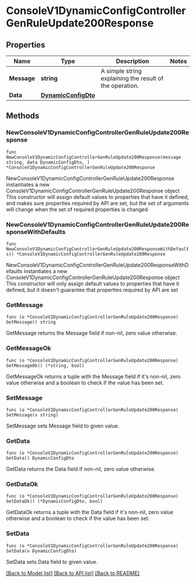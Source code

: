 # ConsoleV1DynamicConfigControllerGenRuleUpdate200Response

## Properties

Name | Type | Description | Notes
------------ | ------------- | ------------- | -------------
**Message** | **string** | A simple string explaining the result of the operation. | 
**Data** | [**DynamicConfigDto**](DynamicConfigDto.md) |  | 

## Methods

### NewConsoleV1DynamicConfigControllerGenRuleUpdate200Response

`func NewConsoleV1DynamicConfigControllerGenRuleUpdate200Response(message string, data DynamicConfigDto, ) *ConsoleV1DynamicConfigControllerGenRuleUpdate200Response`

NewConsoleV1DynamicConfigControllerGenRuleUpdate200Response instantiates a new ConsoleV1DynamicConfigControllerGenRuleUpdate200Response object
This constructor will assign default values to properties that have it defined,
and makes sure properties required by API are set, but the set of arguments
will change when the set of required properties is changed

### NewConsoleV1DynamicConfigControllerGenRuleUpdate200ResponseWithDefaults

`func NewConsoleV1DynamicConfigControllerGenRuleUpdate200ResponseWithDefaults() *ConsoleV1DynamicConfigControllerGenRuleUpdate200Response`

NewConsoleV1DynamicConfigControllerGenRuleUpdate200ResponseWithDefaults instantiates a new ConsoleV1DynamicConfigControllerGenRuleUpdate200Response object
This constructor will only assign default values to properties that have it defined,
but it doesn't guarantee that properties required by API are set

### GetMessage

`func (o *ConsoleV1DynamicConfigControllerGenRuleUpdate200Response) GetMessage() string`

GetMessage returns the Message field if non-nil, zero value otherwise.

### GetMessageOk

`func (o *ConsoleV1DynamicConfigControllerGenRuleUpdate200Response) GetMessageOk() (*string, bool)`

GetMessageOk returns a tuple with the Message field if it's non-nil, zero value otherwise
and a boolean to check if the value has been set.

### SetMessage

`func (o *ConsoleV1DynamicConfigControllerGenRuleUpdate200Response) SetMessage(v string)`

SetMessage sets Message field to given value.


### GetData

`func (o *ConsoleV1DynamicConfigControllerGenRuleUpdate200Response) GetData() DynamicConfigDto`

GetData returns the Data field if non-nil, zero value otherwise.

### GetDataOk

`func (o *ConsoleV1DynamicConfigControllerGenRuleUpdate200Response) GetDataOk() (*DynamicConfigDto, bool)`

GetDataOk returns a tuple with the Data field if it's non-nil, zero value otherwise
and a boolean to check if the value has been set.

### SetData

`func (o *ConsoleV1DynamicConfigControllerGenRuleUpdate200Response) SetData(v DynamicConfigDto)`

SetData sets Data field to given value.



[[Back to Model list]](../README.md#documentation-for-models) [[Back to API list]](../README.md#documentation-for-api-endpoints) [[Back to README]](../README.md)


